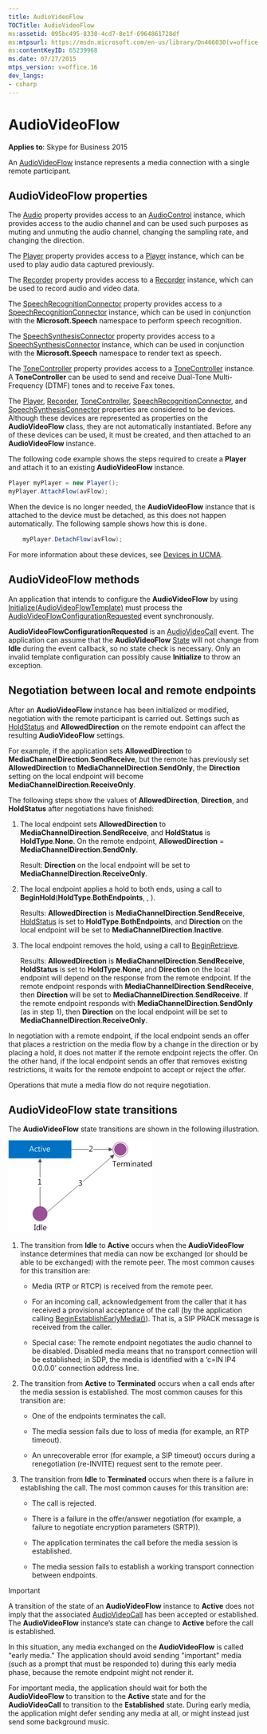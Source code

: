 ```yaml
---
title: AudioVideoFlow
TOCTitle: AudioVideoFlow
ms:assetid: 095bc495-8338-4cd7-8e1f-6964861728df
ms:mtpsurl: https://msdn.microsoft.com/en-us/library/Dn466030(v=office.16)
ms:contentKeyID: 65239968
ms.date: 07/27/2015
mtps_version: v=office.16
dev_langs:
- csharp
---
```


# AudioVideoFlow

**Applies to**: Skype for Business 2015

An [AudioVideoFlow](https://docs.microsoft.com/dotnet/api/microsoft.rtc.collaboration.audiovideo.audiovideoflow?view=ucma-api) instance represents a media connection with a single remote participant.

## AudioVideoFlow properties

The [Audio](https://docs.microsoft.com/dotnet/api/microsoft.rtc.collaboration.audiovideo.audiovideoflow.audio?view=ucma-api) property provides access to an [AudioControl](https://docs.microsoft.com/dotnet/api/microsoft.rtc.collaboration.audiovideo.audiocontrol?view=ucma-api) instance, which provides access to the audio channel and can be used such purposes as muting and unmuting the audio channel, changing the sampling rate, and changing the direction. 

The [Player](https://msdn.microsoft.com/en-us/library/hh383679\(v=office.16\)) property provides access to a [Player](https://docs.microsoft.com/dotnet/api/microsoft.rtc.collaboration.audiovideo.player?view=ucma-api) instance, which can be used to play audio data captured previously. 

The [Recorder](https://msdn.microsoft.com/en-us/library/hh382678\(v=office.16\)) property provides access to a [Recorder](https://docs.microsoft.com/dotnet/api/microsoft.rtc.collaboration.audiovideo.recorder?view=ucma-api) instance, which can be used to record audio and video data. 

The [SpeechRecognitionConnector](https://msdn.microsoft.com/en-us/library/hh365919\(v=office.16\)) property provides access to a [SpeechRecognitionConnector](https://docs.microsoft.com/dotnet/api/microsoft.rtc.collaboration.audiovideo.speechrecognitionconnector?view=ucma-api) instance, which can be used in conjunction with the **Microsoft.Speech** namespace to perform speech recognition. 

The [SpeechSynthesisConnector](https://msdn.microsoft.com/en-us/library/hh382006\(v=office.16\)) property provides access to a [SpeechSynthesisConnector](https://docs.microsoft.com/dotnet/api/microsoft.rtc.collaboration.audiovideo.speechsynthesisconnector?view=ucma-api) instance, which can be used in conjunction with the **Microsoft.Speech** namespace to render text as speech. 

The [ToneController](https://msdn.microsoft.com/en-us/library/hh348941\(v=office.16\)) property provides access to a [ToneController](https://docs.microsoft.com/dotnet/api/microsoft.rtc.collaboration.audiovideo.tonecontroller?view=ucma-api) instance. A **ToneController** can be used to send and receive Dual-Tone Multi-Frequency (DTMF) tones and to receive Fax tones.

The [Player](https://msdn.microsoft.com/en-us/library/hh383679\(v=office.16\)), [Recorder](https://msdn.microsoft.com/en-us/library/hh382678\(v=office.16\)), [ToneController](https://msdn.microsoft.com/en-us/library/hh348941\(v=office.16\)), [SpeechRecognitionConnector](https://msdn.microsoft.com/en-us/library/hh365919\(v=office.16\)), and [SpeechSynthesisConnector](https://msdn.microsoft.com/en-us/library/hh382006\(v=office.16\)) properties are considered to be devices. Although these devices are represented as properties on the **AudioVideoFlow** class, they are not automatically instantiated. Before any of these devices can be used, it must be created, and then attached to an **AudioVideoFlow** instance. 

The following code example shows the steps required to create a **Player** and attach it to an existing **AudioVideoFlow** instance.

```csharp
Player myPlayer = new Player();
myPlayer.AttachFlow(avFlow);
```

When the device is no longer needed, the **AudioVideoFlow** instance that is attached to the device must be detached, as this does not happen automatically. The following sample shows how this is done.

```csharp
    myPlayer.DetachFlow(avFlow);
```

For more information about these devices, see [Devices in UCMA](https://msdn.microsoft.com/en-us/library/dd280152\(v=office.16\)).

## AudioVideoFlow methods

An application that intends to configure the **AudioVideoFlow** by using [Initialize(AudioVideoFlowTemplate)](https://docs.microsoft.com/dotnet/api/microsoft.rtc.collaboration.audiovideo.audiovideoflow.initialize?view=ucma-api) must process the [AudioVideoFlowConfigurationRequested](https://docs.microsoft.com/en-us/dotnet/api/microsoft.rtc.collaboration.audiovideo.audiovideocall.audiovideoflowconfigurationrequested?view=ucma-api) event synchronously. 

**AudioVideoFlowConfigurationRequested** is an [AudioVideoCall](https://docs.microsoft.com/dotnet/api/microsoft.rtc.collaboration.audiovideo.audiovideocall?view=ucma-api) event. The application can assume that the **AudioVideoFlow** [State](https://msdn.microsoft.com/en-us/library/hh349893\(v=office.16\)) will not change from **Idle** during the event callback, so no state check is necessary. Only an invalid template configuration can possibly cause **Initialize** to throw an exception.

## Negotiation between local and remote endpoints

After an **AudioVideoFlow** instance has been initialized or modified, negotiation with the remote participant is carried out. Settings such as [HoldStatus](https://msdn.microsoft.com/en-us/library/hh349483\(v=office.16\)) and **AllowedDirection** on the remote endpoint can affect the resulting **AudioVideoFlow** settings. 

For example, if the application sets **AllowedDirection** to **MediaChannelDirection**.**SendReceive**, but the remote has previously set **AllowedDirection** to **MediaChannelDirection**.**SendOnly**, the **Direction** setting on the local endpoint will become **MediaChannelDirection**.**ReceiveOnly**.

The following steps show the values of **AllowedDirection**, **Direction**, and **HoldStatus** after negotiations have finished:

1.  The local endpoint sets **AllowedDirection** to **MediaChannelDirection**.**SendReceive**, and **HoldStatus** is **HoldType**.**None**. On the remote endpoint, **AllowedDirection** = **MediaChannelDirection**.**SendOnly**.
    
    Result: **Direction** on the local endpoint will be set to **MediaChannelDirection**.**ReceiveOnly**.

2.  The local endpoint applies a hold to both ends, using a call to **BeginHold**(**HoldType**.**BothEndpoints**, , ).
    
    Results: **AllowedDirection** is **MediaChannelDirection**.**SendReceive**, [HoldStatus](https://msdn.microsoft.com/en-us/library/hh349483\(v=office.16\)) is set to **HoldType**.**BothEndpoints**, and **Direction** on the local endpoint will be set to **MediaChannelDirection**.**Inactive**.

3.  The local endpoint removes the hold, using a call to [BeginRetrieve](https://msdn.microsoft.com/en-us/library/hh381101\(v=office.16\)).
    
    Results: **AllowedDirection** is **MediaChannelDirection**.**SendReceive**, **HoldStatus** is set to **HoldType**.**None**, and **Direction** on the local endpoint will depend on the response from the remote endpoint. If the remote endpoint responds with **MediaChannelDirection**.**SendReceive**, then **Direction** will be set to **MediaChannelDirection**.**SendReceive**. If the remote endpoint responds with **MediaChannelDirection**.**SendOnly** (as in step 1), then **Direction** on the local endpoint will be set to **MediaChannelDirection**.**ReceiveOnly**.

In negotiation with a remote endpoint, if the local endpoint sends an offer that places a restriction on the media flow by a change in the direction or by placing a hold, it does not matter if the remote endpoint rejects the offer. On the other hand, if the local endpoint sends an offer that removes existing restrictions, it waits for the remote endpoint to accept or reject the offer.

Operations that mute a media flow do not require negotiation.

## AudioVideoFlow state transitions

The **AudioVideoFlow** state transitions are shown in the following illustration.

![AudioVideoFlow state transitions](images/Dn466030.StateMach_AVFlow(Office.16).jpg "AudioVideoFlow state transitions")

1. The transition from **Idle** to **Active** occurs when the **AudioVideoFlow** instance determines that media can now be exchanged (or should be able to be exchanged) with the remote peer. The most common causes for this transition are:
    
   - Media (RTP or RTCP) is received from the remote peer.
    
   - For an incoming call, acknowledgement from the caller that it has received a provisional acceptance of the call (by the application calling [BeginEstablishEarlyMedia()](https://msdn.microsoft.com/en-us/library/hh365657\(v=office.16\))). That is, a SIP PRACK message is received from the caller.
    
   - Special case: The remote endpoint negotiates the audio channel to be disabled. Disabled media means that no transport connection will be established; in SDP, the media is identified with a ‘c=IN IP4 0.0.0.0’ connection address line.

2. The transition from **Active** to **Terminated** occurs when a call ends after the media session is established. The most common causes for this transition are:
    
   - One of the endpoints terminates the call.
    
   - The media session fails due to loss of media (for example, an RTP timeout).
    
   - An unrecoverable error (for example, a SIP timeout) occurs during a renegotiation (re-INVITE) request sent to the remote peer.

3. The transition from **Idle** to **Terminated** occurs when there is a failure in establishing the call. The most common causes for this transition are:
    
   - The call is rejected.
    
   - There is a failure in the offer/answer negotiation (for example, a failure to negotiate encryption parameters (SRTP)).
    
   - The application terminates the call before the media session is established.
    
   - The media session fails to establish a working transport connection between endpoints.

> [!IMPORTANT]
> A transition of the state of an **AudioVideoFlow** instance to **Active** does not imply that the associated [AudioVideoCall](https://docs.microsoft.com/dotnet/api/microsoft.rtc.collaboration.audiovideo.audiovideocall?view=ucma-api) has been accepted or established. The **AudioVideoFlow** instance’s state can change to **Active** before the call is established. 
> 
> In this situation, any media exchanged on the **AudioVideoFlow** is called "early media." The application should avoid sending "important" media (such as a prompt that must be responded to) during this early media phase, because the remote endpoint might not render it. 
> 
> For important media, the application should wait for both the **AudioVideoFlow** to transition to the **Active** state and for the **AudioVideoCall** to transition to the **Established** state. During early media, the application might defer sending any media at all, or might instead just send some background music.



